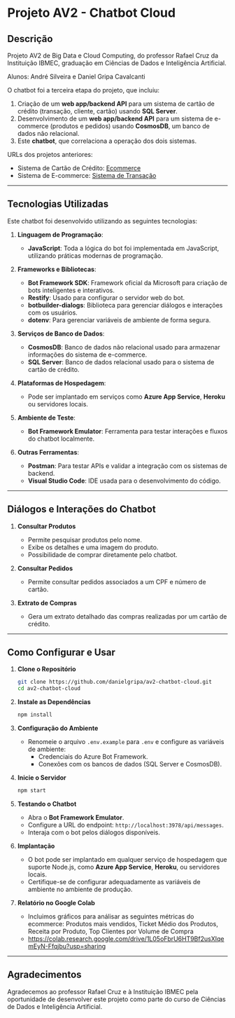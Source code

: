 # Projeto AV2 - Chatbot Cloud

## **Descrição**
Projeto AV2 de Big Data e Cloud Computing, do professor Rafael Cruz da Instituição IBMEC, graduação em Ciências de Dados e Inteligência Artificial.

Alunos: André Silveira e Daniel Gripa Cavalcanti

O chatbot foi a terceira etapa do projeto, que incluiu:
1. Criação de um **web app/backend API** para um sistema de cartão de crédito (transação, cliente, cartão) usando **SQL Server**.
2. Desenvolvimento de um **web app/backend API** para um sistema de e-commerce (produtos e pedidos) usando **CosmosDB**, um banco de dados não relacional.
3. Este **chatbot**, que correlaciona a operação dos dois sistemas.

URLs dos projetos anteriores:
- Sistema de Cartão de Crédito: [Ecommerce ](https://github.com/danielgripa/av2-ecommerce)
- Sistema de E-commerce: [Sistema de Transação ](https://github.com/andresilveira18/Projeto-Cloud-Springboot)
---

## **Tecnologias Utilizadas**

Este chatbot foi desenvolvido utilizando as seguintes tecnologias:

1. **Linguagem de Programação**:
   - **JavaScript**: Toda a lógica do bot foi implementada em JavaScript, utilizando práticas modernas de programação.

2. **Frameworks e Bibliotecas**:
   - **Bot Framework SDK**: Framework oficial da Microsoft para criação de bots inteligentes e interativos.
   - **Restify**: Usado para configurar o servidor web do bot.
   - **botbuilder-dialogs**: Biblioteca para gerenciar diálogos e interações com os usuários.
   - **dotenv**: Para gerenciar variáveis de ambiente de forma segura.

3. **Serviços de Banco de Dados**:
   - **CosmosDB**: Banco de dados não relacional usado para armazenar informações do sistema de e-commerce.
   - **SQL Server**: Banco de dados relacional usado para o sistema de cartão de crédito.

4. **Plataformas de Hospedagem**:
   - Pode ser implantado em serviços como **Azure App Service**, **Heroku** ou servidores locais.

5. **Ambiente de Teste**:
   - **Bot Framework Emulator**: Ferramenta para testar interações e fluxos do chatbot localmente.

6. **Outras Ferramentas**:
   - **Postman**: Para testar APIs e validar a integração com os sistemas de backend.
   - **Visual Studio Code**: IDE usada para o desenvolvimento do código.

---

## **Diálogos e Interações do Chatbot**

1. **Consultar Produtos**
   - Permite pesquisar produtos pelo nome.
   - Exibe os detalhes e uma imagem do produto.
   - Possibilidade de comprar diretamente pelo chatbot.

2. **Consultar Pedidos**
   - Permite consultar pedidos associados a um CPF e número de cartão.

3. **Extrato de Compras**
   - Gera um extrato detalhado das compras realizadas por um cartão de crédito.

---

## **Como Configurar e Usar**

1. **Clone o Repositório**
   ```bash
   git clone https://github.com/danielgripa/av2-chatbot-cloud.git
   cd av2-chatbot-cloud
   ```

2. **Instale as Dependências**
   ```bash
   npm install
   ```

3. **Configuração do Ambiente**
   - Renomeie o arquivo `.env.example` para `.env` e configure as variáveis de ambiente:
     - Credenciais do Azure Bot Framework.
     - Conexões com os bancos de dados (SQL Server e CosmosDB).

4. **Inicie o Servidor**
   ```bash
   npm start
   ```

5. **Testando o Chatbot**
   - Abra o **Bot Framework Emulator**.
   - Configure a URL do endpoint: `http://localhost:3978/api/messages`.
   - Interaja com o bot pelos diálogos disponíveis.

6. **Implantação**
   - O bot pode ser implantado em qualquer serviço de hospedagem que suporte Node.js, como **Azure App Service**, **Heroku**, ou servidores locais.
   - Certifique-se de configurar adequadamente as variáveis de ambiente no ambiente de produção.
  
7. **Relatório no Google Colab**
   - Incluimos gráficos para análisar as seguintes métricas do ecommerce: Produtos mais vendidos, Ticket Médio dos Produtos, Receita por Produto, Top Clientes por Volume de Compra
   - https://colab.research.google.com/drive/1L05oFbrU6HT9Bf2usXIqemEyN-Ffqjbu?usp=sharing

---

## **Agradecimentos**
Agradecemos ao professor Rafael Cruz e à Instituição IBMEC pela oportunidade de desenvolver este projeto como parte do curso de Ciências de Dados e Inteligência Artificial.
